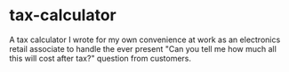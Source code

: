 # tax-calculator
A tax calculator I wrote for my own convenience at work as an electronics retail associate to handle the ever present "Can you tell me how much all this will cost after tax?" question from customers.
